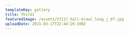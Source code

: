 ```yaml
---
templateKey: gallery
title: Third1
featuredImage: /assets/57117_hall-brawl_loog_j_07.jpg
uploadDate: 2021-03-17T22:44:20.100Z
---
```

